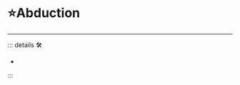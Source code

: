 
# ⭐<labor>Abduction</labor>

---

<!-- =================================================== -->
<!-- =================================================== -->
<!-- =================================================== -->
<!-- =================================================== -->
<!-- =================================================== -->
::: details 🛠

-

:::
